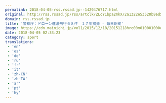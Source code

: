 ```yaml
---
permalink: 2018-04-05-rss.rssad.jp--1429476717.html
original: http://rss.rssad.jp/rss/artclk/ZLcY1bpa2mkX/2a1322e53520b8ed5a7283dff0127e82?ul=H4E6l1izI_CFzusooEDn3Gq5uW.9JMFAWQ20oOuYxlLrad7DpF2DFaajcJR67oy9XLQFNdhwkgxx0VUskrl5cmxfFugZ
domain: rss.rssad.jp
title: '警察庁：ドローン違法飛行６８件　１７年摘発 - 毎日新聞'
image: https://cdn.mainichi.jp/vol1/2015/12/18/20151218hrc00m010001000q/9.jpg?2
date: 2018-04-05 02:33:23
category: sport
translations: 
 - 'en'
 - 'es'
 - 'de'
 - 'ru'
 - 'fr'
 - 'it'
 - 'zh-CN'
 - 'zh-TW'
 - 'ar'
 - 'pt'
 - 'hy'
---
```



